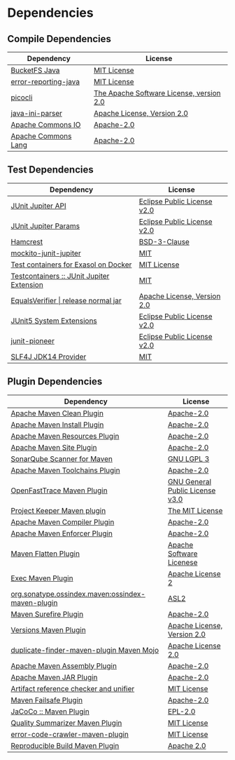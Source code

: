 <!-- @formatter:off -->
# Dependencies

## Compile Dependencies

| Dependency                | License                                       |
| ------------------------- | --------------------------------------------- |
| [BucketFS Java][0]        | [MIT License][1]                              |
| [error-reporting-java][2] | [MIT License][3]                              |
| [picocli][4]              | [The Apache Software License, version 2.0][5] |
| [java-ini-parser][6]      | [Apache License, Version 2.0][5]              |
| [Apache Commons IO][7]    | [Apache-2.0][8]                               |
| [Apache Commons Lang][9]  | [Apache-2.0][8]                               |

## Test Dependencies

| Dependency                                      | License                           |
| ----------------------------------------------- | --------------------------------- |
| [JUnit Jupiter API][10]                         | [Eclipse Public License v2.0][11] |
| [JUnit Jupiter Params][10]                      | [Eclipse Public License v2.0][11] |
| [Hamcrest][12]                                  | [BSD-3-Clause][13]                |
| [mockito-junit-jupiter][14]                     | [MIT][15]                         |
| [Test containers for Exasol on Docker][16]      | [MIT License][17]                 |
| [Testcontainers :: JUnit Jupiter Extension][18] | [MIT][19]                         |
| [EqualsVerifier \| release normal jar][20]      | [Apache License, Version 2.0][8]  |
| [JUnit5 System Extensions][21]                  | [Eclipse Public License v2.0][22] |
| [junit-pioneer][23]                             | [Eclipse Public License v2.0][11] |
| [SLF4J JDK14 Provider][24]                      | [MIT][25]                         |

## Plugin Dependencies

| Dependency                                              | License                               |
| ------------------------------------------------------- | ------------------------------------- |
| [Apache Maven Clean Plugin][26]                         | [Apache-2.0][8]                       |
| [Apache Maven Install Plugin][27]                       | [Apache-2.0][8]                       |
| [Apache Maven Resources Plugin][28]                     | [Apache-2.0][8]                       |
| [Apache Maven Site Plugin][29]                          | [Apache-2.0][8]                       |
| [SonarQube Scanner for Maven][30]                       | [GNU LGPL 3][31]                      |
| [Apache Maven Toolchains Plugin][32]                    | [Apache-2.0][8]                       |
| [OpenFastTrace Maven Plugin][33]                        | [GNU General Public License v3.0][34] |
| [Project Keeper Maven plugin][35]                       | [The MIT License][36]                 |
| [Apache Maven Compiler Plugin][37]                      | [Apache-2.0][8]                       |
| [Apache Maven Enforcer Plugin][38]                      | [Apache-2.0][8]                       |
| [Maven Flatten Plugin][39]                              | [Apache Software Licenese][8]         |
| [Exec Maven Plugin][40]                                 | [Apache License 2][8]                 |
| [org.sonatype.ossindex.maven:ossindex-maven-plugin][41] | [ASL2][5]                             |
| [Maven Surefire Plugin][42]                             | [Apache-2.0][8]                       |
| [Versions Maven Plugin][43]                             | [Apache License, Version 2.0][8]      |
| [duplicate-finder-maven-plugin Maven Mojo][44]          | [Apache License 2.0][45]              |
| [Apache Maven Assembly Plugin][46]                      | [Apache-2.0][8]                       |
| [Apache Maven JAR Plugin][47]                           | [Apache-2.0][8]                       |
| [Artifact reference checker and unifier][48]            | [MIT License][49]                     |
| [Maven Failsafe Plugin][50]                             | [Apache-2.0][8]                       |
| [JaCoCo :: Maven Plugin][51]                            | [EPL-2.0][52]                         |
| [Quality Summarizer Maven Plugin][53]                   | [MIT License][54]                     |
| [error-code-crawler-maven-plugin][55]                   | [MIT License][56]                     |
| [Reproducible Build Maven Plugin][57]                   | [Apache 2.0][5]                       |

[0]: https://github.com/exasol/bucketfs-java/
[1]: https://github.com/exasol/bucketfs-java/blob/main/LICENSE
[2]: https://github.com/exasol/error-reporting-java/
[3]: https://github.com/exasol/error-reporting-java/blob/main/LICENSE
[4]: https://picocli.info
[5]: http://www.apache.org/licenses/LICENSE-2.0.txt
[6]: https://github.com/vincentrussell/java-ini-parser
[7]: https://commons.apache.org/proper/commons-io/
[8]: https://www.apache.org/licenses/LICENSE-2.0.txt
[9]: https://commons.apache.org/proper/commons-lang/
[10]: https://junit.org/junit5/
[11]: https://www.eclipse.org/legal/epl-v20.html
[12]: http://hamcrest.org/JavaHamcrest/
[13]: https://raw.githubusercontent.com/hamcrest/JavaHamcrest/master/LICENSE
[14]: https://github.com/mockito/mockito
[15]: https://opensource.org/licenses/MIT
[16]: https://github.com/exasol/exasol-testcontainers/
[17]: https://github.com/exasol/exasol-testcontainers/blob/main/LICENSE
[18]: https://java.testcontainers.org
[19]: http://opensource.org/licenses/MIT
[20]: https://www.jqno.nl/equalsverifier
[21]: https://github.com/itsallcode/junit5-system-extensions
[22]: http://www.eclipse.org/legal/epl-v20.html
[23]: https://junit-pioneer.org/
[24]: http://www.slf4j.org
[25]: https://opensource.org/license/mit
[26]: https://maven.apache.org/plugins/maven-clean-plugin/
[27]: https://maven.apache.org/plugins/maven-install-plugin/
[28]: https://maven.apache.org/plugins/maven-resources-plugin/
[29]: https://maven.apache.org/plugins/maven-site-plugin/
[30]: http://docs.sonarqube.org/display/PLUG/Plugin+Library/sonar-maven-plugin
[31]: http://www.gnu.org/licenses/lgpl.txt
[32]: https://maven.apache.org/plugins/maven-toolchains-plugin/
[33]: https://github.com/itsallcode/openfasttrace-maven-plugin
[34]: https://www.gnu.org/licenses/gpl-3.0.html
[35]: https://github.com/exasol/project-keeper/
[36]: https://github.com/exasol/project-keeper/blob/main/LICENSE
[37]: https://maven.apache.org/plugins/maven-compiler-plugin/
[38]: https://maven.apache.org/enforcer/maven-enforcer-plugin/
[39]: https://www.mojohaus.org/flatten-maven-plugin/
[40]: https://www.mojohaus.org/exec-maven-plugin
[41]: https://sonatype.github.io/ossindex-maven/maven-plugin/
[42]: https://maven.apache.org/surefire/maven-surefire-plugin/
[43]: https://www.mojohaus.org/versions/versions-maven-plugin/
[44]: https://basepom.github.io/duplicate-finder-maven-plugin
[45]: http://www.apache.org/licenses/LICENSE-2.0.html
[46]: https://maven.apache.org/plugins/maven-assembly-plugin/
[47]: https://maven.apache.org/plugins/maven-jar-plugin/
[48]: https://github.com/exasol/artifact-reference-checker-maven-plugin/
[49]: https://github.com/exasol/artifact-reference-checker-maven-plugin/blob/main/LICENSE
[50]: https://maven.apache.org/surefire/maven-failsafe-plugin/
[51]: https://www.jacoco.org/jacoco/trunk/doc/maven.html
[52]: https://www.eclipse.org/legal/epl-2.0/
[53]: https://github.com/exasol/quality-summarizer-maven-plugin/
[54]: https://github.com/exasol/quality-summarizer-maven-plugin/blob/main/LICENSE
[55]: https://github.com/exasol/error-code-crawler-maven-plugin/
[56]: https://github.com/exasol/error-code-crawler-maven-plugin/blob/main/LICENSE
[57]: http://zlika.github.io/reproducible-build-maven-plugin
